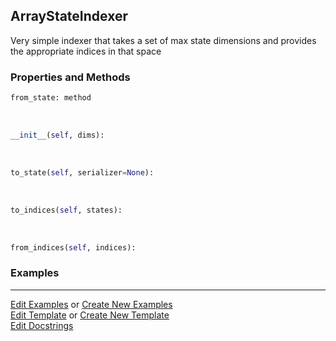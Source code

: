 ## <a id="Psience.BasisReps.StateIndexers.ArrayStateIndexer">ArrayStateIndexer</a>
Very simple indexer that takes a set of max state dimensions and
provides the appropriate indices in that space

### Properties and Methods
```python
from_state: method
```
<a id="Psience.BasisReps.StateIndexers.ArrayStateIndexer.__init__" class="docs-object-method">&nbsp;</a>
```python
__init__(self, dims): 
```

<a id="Psience.BasisReps.StateIndexers.ArrayStateIndexer.to_state" class="docs-object-method">&nbsp;</a>
```python
to_state(self, serializer=None): 
```

<a id="Psience.BasisReps.StateIndexers.ArrayStateIndexer.to_indices" class="docs-object-method">&nbsp;</a>
```python
to_indices(self, states): 
```

<a id="Psience.BasisReps.StateIndexers.ArrayStateIndexer.from_indices" class="docs-object-method">&nbsp;</a>
```python
from_indices(self, indices): 
```

### Examples


___

[Edit Examples](https://github.com/McCoyGroup/Psience/edit/edit/ci/examples/ci/docs/Psience/BasisReps/StateIndexers/ArrayStateIndexer.md) or 
[Create New Examples](https://github.com/McCoyGroup/Psience/new/edit/?filename=ci/examples/ci/docs/Psience/BasisReps/StateIndexers/ArrayStateIndexer.md) <br/>
[Edit Template](https://github.com/McCoyGroup/Psience/edit/edit/ci/docs/ci/docs/Psience/BasisReps/StateIndexers/ArrayStateIndexer.md) or 
[Create New Template](https://github.com/McCoyGroup/Psience/new/edit/?filename=ci/docs/templates/ci/docs/Psience/BasisReps/StateIndexers/ArrayStateIndexer.md) <br/>
[Edit Docstrings](https://github.com/McCoyGroup/Psience/edit/edit/Psience/BasisReps/StateIndexers.py?message=Update%20Docs)